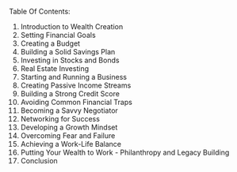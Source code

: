Table Of Contents:

1. Introduction to Wealth Creation
2. Setting Financial Goals
3. Creating a Budget
4. Building a Solid Savings Plan
5. Investing in Stocks and Bonds
6. Real Estate Investing
7. Starting and Running a Business
8. Creating Passive Income Streams
9. Building a Strong Credit Score
10. Avoiding Common Financial Traps
11. Becoming a Savvy Negotiator
12. Networking for Success
13. Developing a Growth Mindset
14. Overcoming Fear and Failure
15. Achieving a Work-Life Balance
16. Putting Your Wealth to Work - Philanthropy and Legacy Building
17. Conclusion